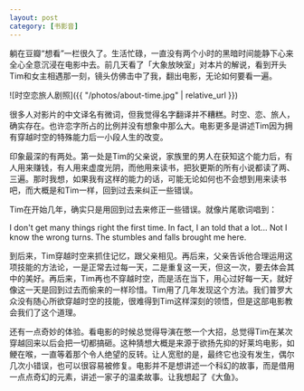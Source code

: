 ```yaml
---
layout: post
category: [书影音]
---
```


躺在豆瓣“想看”一栏很久了。生活忙碌，一直没有两个小时的黑暗时间能静下心来全心全意沉浸在电影中去。前几天看了「大象放映室」对本片的解说，看到开头Tim和女主相遇那一刻，镜头仿佛击中了我，翻出电影，无论如何要看一遍。

![时空恋旅人剧照]({{ "/photos/about-time.jpg" | relative_url }})

很多人对影片的中文译名有微词，但我觉得名字翻译并不糟糕。时空、恋、旅人，确实存在。也许恋字所占的比例并没有想象中那么大。电影更多是讲述Tim因为拥有穿越时空的特殊能力后一小段人生的改变。

印象最深的有两处。第一处是Tim的父亲说，家族里的男人在获知这个能力后，有人用来赚钱，有人用来虚度光阴，而他用来读书，把狄更斯的所有小说都读了两、三遍。那时我想，如果我有这样的能力的话，可能无论如何也不会想到用来读书吧，而大概是和Tim一样，回到过去来纠正一些错误。

Tim在开始几年，确实只是用回到过去来修正一些错误。就像片尾歌词唱到：

I don't get many things right the first time. In fact, I an told that a lot... Not I know the wrong turns. The stumbles and falls brought me here.

到后来，Tim穿越时空来抓住记忆，跟父亲相见。再后来，父亲告诉他合理运用这项技能的方法论，一是正常去过每一天，二是重复这一天，但这一次，要去体会其中的美好。再后来，Tim再也不穿越时空，而是活在当下，用心过好每一天，就好像这一天是回到过去而偷来的一样珍惜。Tim用了几年发现这个方法。我们普罗大众没有随心所欲穿越时空的技能，很难得到Tim这样深刻的领悟，但是这部电影教会我们了这个道理。

还有一点奇妙的体验。看电影的时候总觉得导演在憋一个大招，总觉得Tim在某次穿越回来以后会把一切都搞砸。这种猜想大概是来源于欲扬先抑的好莱坞电影，如鲠在喉，一直等着那个令人绝望的反转。让人宽慰的是，最终它也没有发生，偶尔几次小错误，也可以很容易被修复。电影并不是想讲述一个科幻的故事，而是借用一点点奇幻的元素，讲述一家子的温柔故事。让我想起了《大鱼》。